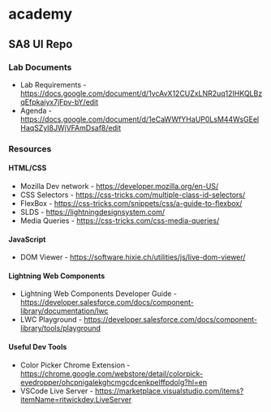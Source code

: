 # academy
## SA8 UI Repo
### Lab Documents
* Lab Requirements - https://docs.google.com/document/d/1vcAvX12CUZxLNR2uq12IHKQLBzqEfpkaiyx7jFpv-bY/edit
* Agenda - https://docs.google.com/document/d/1eCaWWfYHaUP0LsM44WsGEelHaqSZyI8JWjVFAmDsaf8/edit
### Resources
#### HTML/CSS
* Mozilla Dev network - https://developer.mozilla.org/en-US/
* CSS Selectors - https://css-tricks.com/multiple-class-id-selectors/
* FlexBox - https://css-tricks.com/snippets/css/a-guide-to-flexbox/
* SLDS - https://lightningdesignsystem.com/
* Media Queries - https://css-tricks.com/css-media-queries/
#### JavaScript
* DOM Viewer - https://software.hixie.ch/utilities/js/live-dom-viewer/
#### Lightning Web Components
* Lightning Web Components Developer Guide - https://developer.salesforce.com/docs/component-library/documentation/lwc
* LWC Playground - https://developer.salesforce.com/docs/component-library/tools/playground
#### Useful Dev Tools
* Color Picker Chrome Extension - https://chrome.google.com/webstore/detail/colorpick-eyedropper/ohcpnigalekghcmgcdcenkpelffpdolg?hl=en
* VSCode Live Server - https://marketplace.visualstudio.com/items?itemName=ritwickdey.LiveServer
